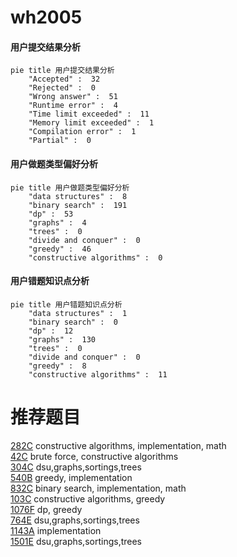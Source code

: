 # wh2005

<!-- tabs:start -->



#### **用户提交结果分析**

```mermaid
pie title 用户提交结果分析
    "Accepted" :  32
    "Rejected" :  0
    "Wrong answer" :  51
    "Runtime error" :  4
    "Time limit exceeded" :  11
    "Memory limit exceeded" :  1
    "Compilation error" :  1
    "Partial" :  0
```

#### **用户做题类型偏好分析**

```mermaid
pie title 用户做题类型偏好分析
    "data structures" :  8
    "binary search" :  191
    "dp" :  53
    "graphs" :  4
    "trees" :  0
    "divide and conquer" :  0
    "greedy" :  46
    "constructive algorithms" :  0
```
#### **用户错题知识点分析**

```mermaid
pie title 用户错题知识点分析
    "data structures" :  1
    "binary search" :  0
    "dp" :  12
    "graphs" :  130
    "trees" :  0
    "divide and conquer" :  0
    "greedy" :  8
    "constructive algorithms" :  11
```



<!-- tabs:end -->
# 推荐题目
[282C](https://codeforces.com/contest/282/problem/C)		constructive algorithms,
                        implementation,
                        math		  
[42C](https://codeforces.com/contest/42/problem/C)		brute force,
                        constructive algorithms		  
[304C](https://codeforces.com/contest/304/problem/C)		dsu,graphs,sortings,trees		  
[540B](https://codeforces.com/contest/540/problem/B)		greedy,
                        implementation		  
[832C](https://codeforces.com/contest/832/problem/C)		binary search,
                        implementation,
                        math		  
[103C](https://codeforces.com/contest/103/problem/C)		constructive algorithms,
                        greedy		  
[1076F](https://codeforces.com/contest/1076/problem/F)		dp,
                        greedy		  
[764E](https://codeforces.com/contest/764/problem/E)		dsu,graphs,sortings,trees		  
[1143A](https://codeforces.com/contest/1143/problem/A)		implementation		  
[1501E](https://codeforces.com/contest/1501/problem/E)		dsu,graphs,sortings,trees		  
